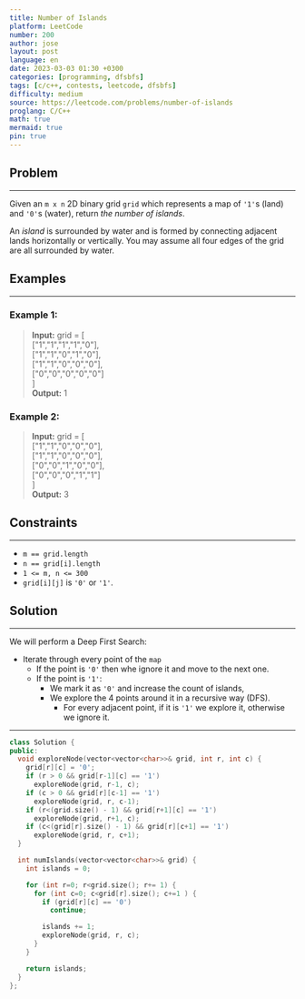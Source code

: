 ```yaml
---
title: Number of Islands
platform: LeetCode
number: 200
author: jose
layout: post
language: en
date: 2023-03-03 01:30 +0300
categories: [programming, dfsbfs]
tags: [c/c++, contests, leetcode, dfsbfs]
difficulty: medium
source: https://leetcode.com/problems/number-of-islands
proglang: C/C++
math: true
mermaid: true
pin: true
---
```

## Problem
---
Given an `m x n` 2D binary grid `grid` which represents a map of `'1'`s (land) and `'0'`s (water), return *the number of islands*.

An *island* is surrounded by water and is formed by connecting adjacent lands horizontally or vertically. You may assume all four edges of the grid are all surrounded by water.

## Examples
---
### **Example 1:**  
>**Input:** grid = [  
>  ["1","1","1","1","0"],  
>  ["1","1","0","1","0"],  
>  ["1","1","0","0","0"],  
>  ["0","0","0","0","0"]  
>]  
>**Output:** 1

### **Example 2:**  
>**Input:** grid = [  
>  ["1","1","0","0","0"],  
>  ["1","1","0","0","0"],  
>  ["0","0","1","0","0"],  
>  ["0","0","0","1","1"]  
>]  
>**Output:** 3

## Constraints
---
- `m == grid.length`
- `n == grid[i].length`
- `1 <= m, n <= 300`
- `grid[i][j]` is `'0'` or `'1'`.

## Solution
---
We will perform a Deep First Search:
  - Iterate through every point of the `map`
    - If the point is `'0'` then whe ignore it and move to the next one.
    - If the point is `'1'`:
      - We mark it as `'0'` and increase the count of islands,
      - We explore the 4 points around it in a recursive way (DFS).
        - For every adjacent point, if it is `'1'` we explore it, otherwise we ignore it.

---
```c++
class Solution {
public:
  void exploreNode(vector<vector<char>>& grid, int r, int c) {
    grid[r][c] = '0';
    if (r > 0 && grid[r-1][c] == '1')  
      exploreNode(grid, r-1, c);
    if (c > 0 && grid[r][c-1] == '1')  
      exploreNode(grid, r, c-1);
    if (r<(grid.size() - 1) && grid[r+1][c] == '1')  
      exploreNode(grid, r+1, c);
    if (c<(grid[r].size() - 1) && grid[r][c+1] == '1')  
      exploreNode(grid, r, c+1);
  }

  int numIslands(vector<vector<char>>& grid) {
    int islands = 0;

    for (int r=0; r<grid.size(); r+= 1) {
      for (int c=0; c<grid[r].size(); c+=1 ) {
        if (grid[r][c] == '0') 
          continue;

        islands += 1;
        exploreNode(grid, r, c);
      }
    }

    return islands;
  }
};
```
